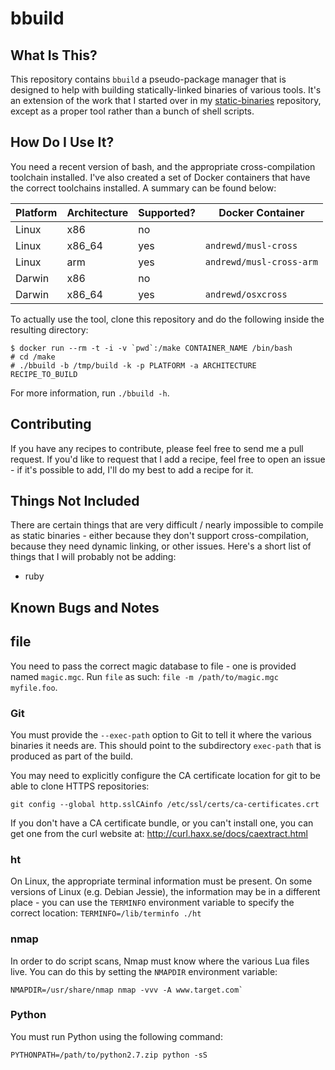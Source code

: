 # bbuild

## What Is This?

This repository contains `bbuild` a pseudo-package manager that is designed to
help with building statically-linked binaries of various tools.  It's an
extension of the work that I started over in my [static-binaries][1]
repository, except as a proper tool rather than a bunch of shell scripts.


## How Do I Use It?

You need a recent version of bash, and the appropriate cross-compilation
toolchain installed.  I've also created a set of Docker containers that have
the correct toolchains installed.  A summary can be found below:

| Platform | Architecture | Supported? | Docker Container         |
|----------|--------------|------------|--------------------------|
|  Linux   |     x86      |    no      |                          |
|  Linux   |    x86_64    |    yes     | `andrewd/musl-cross`     |
|  Linux   |     arm      |    yes     | `andrewd/musl-cross-arm` |
|  Darwin  |     x86      |    no      |                          |
|  Darwin  |    x86_64    |    yes     | `andrewd/osxcross`       |


To actually use the tool, clone this repository and do the following inside the
resulting directory:

```
$ docker run --rm -t -i -v `pwd`:/make CONTAINER_NAME /bin/bash
# cd /make
# ./bbuild -b /tmp/build -k -p PLATFORM -a ARCHITECTURE RECIPE_TO_BUILD
```

For more information, run `./bbuild -h`.

## Contributing

If you have any recipes to contribute, please feel free to send me a pull
request.  If you'd like to request that I add a recipe, feel free to open an
issue - if it's possible to add, I'll do my best to add a recipe for it.

## Things Not Included

There are certain things that are very difficult / nearly impossible to compile
as static binaries - either because they don't support cross-compilation,
because they need dynamic linking, or other issues.  Here's a short list of
things that I will probably not be adding:

- ruby


## Known Bugs and Notes

## file

You need to pass the correct magic database to file - one is provided named
`magic.mgc`.  Run `file` as such: `file -m /path/to/magic.mgc myfile.foo`.

### Git

You must provide the `--exec-path` option to Git to tell it where the various
binaries it needs are.  This should point to the subdirectory `exec-path` that
is produced as part of the build.

You may need to explicitly configure the CA certificate location for git to be
able to clone HTTPS repositories:

    git config --global http.sslCAinfo /etc/ssl/certs/ca-certificates.crt

If you don't have a CA certificate bundle, or you can't install one, you can
get one from the curl website at: http://curl.haxx.se/docs/caextract.html

### ht

On Linux, the appropriate terminal information must be present.  On some
versions of Linux (e.g. Debian Jessie), the information may be in a different
place - you can use the `TERMINFO` environment variable to specify the correct
location: `TERMINFO=/lib/terminfo ./ht`

### nmap

In order to do script scans, Nmap must know where the various Lua files live.
You can do this by setting the `NMAPDIR` environment variable:

    NMAPDIR=/usr/share/nmap nmap -vvv -A www.target.com`

### Python

You must run Python using the following command:

    PYTHONPATH=/path/to/python2.7.zip python -sS


[1]: https://github.com/andrew-d/static-binaries
